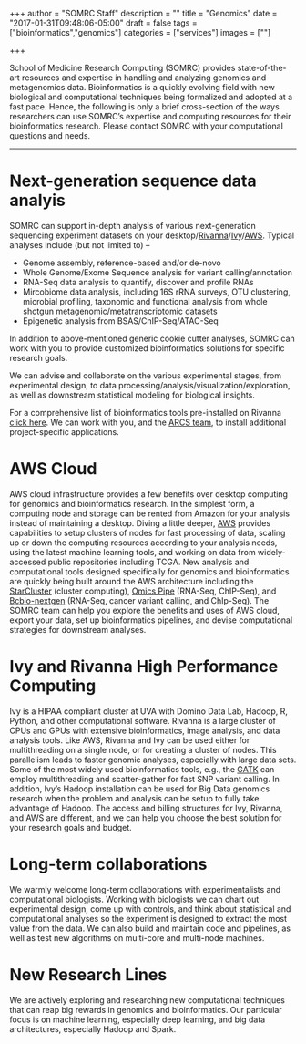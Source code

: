 +++
author = "SOMRC Staff"
description = ""
title = "Genomics"
date = "2017-01-31T09:48:06-05:00"
draft = false
tags = ["bioinformatics","genomics"]
categories = ["services"]
images = [""]

+++

<p class=lead>School of Medicine Research Computing (SOMRC) provides state-of-the-art resources and expertise in handling and analyzing genomics and metagenomics data. Bioinformatics is a quickly evolving field with new biological and computational techniques being formalized and adopted at a fast pace. Hence, the following is only a brief cross-section of the ways researchers can use SOMRC’s expertise and computing resources for their bioinformatics research. Please contact SOMRC with your computational questions and needs.</p>

<hr size=1 />

# Next-generation sequence data analyis

SOMRC can support in-depth analysis of various next-generation sequencing experiment datasets on your desktop/[Rivanna](https://arcs.virginia.edu/rivanna)/[Ivy](/userinfo/ivy/)/[AWS](/service/cloud/). Typical analyses include (but not limited to) – 
  <ul>
   <li>Genome assembly, reference-based and/or de-novo</li>
   <li>Whole Genome/Exome Sequence analysis for variant calling/annotation</li>
   <li>RNA-Seq data analysis to quantify, discover and profile RNAs</li>
   <li>Mircobiome data analysis, including 16S rRNA surveys, OTU clustering, microbial profiling, taxonomic and functional analysis from whole shotgun metagenomic/metatranscriptomic datasets</li>
   <li>Epigenetic analysis from BSAS/ChIP-Seq/ATAC-Seq</li>
  </ul>

In addition to above-mentioned generic cookie cutter analyses, SOMRC can work with you to provide customized bioinformatics solutions for specific research goals.

We can advise and collaborate on the various experimental stages, from experimental design, to data processing/analysis/visualization/exploration, as well as downstream statistical modeling for biological insights.  

For a comprehensive list of bioinformatics tools pre-installed on Rivanna [click here](https://arcs.virginia.edu/software-list). We can work with you, and the [ARCS  team](https://arcs.virginia.edu/), to install additional project-specific applications. 

# AWS Cloud

AWS cloud infrastructure provides a few benefits over desktop computing for genomics and bioinformatics research. In the simplest form, a computing node and storage can be rented from Amazon for your analysis instead of maintaining a desktop. Diving a little deeper, [AWS](https://aws.amazon.com/health/genomics/) provides capabilities to setup clusters of nodes for fast processing of data, scaling up or down the computing resources according to your analysis needs, using the latest machine learning tools, and working on data from widely-accessed public repositories including TCGA. New analysis and computational tools designed specifically for genomics and bioinformatics are quickly being built around the AWS architecture including the [StarCluster](http://www.oliverelliott.org/article/computing/tut_bio_aws/) (cluster computing), [Omics Pipe](http://omics-pipe.readthedocs.io/en/latest/about.html) (RNA-Seq, ChIP-Seq), and [Bcbio-nextgen](http://bcbio-nextgen.readthedocs.io/en/latest/contents/pipelines.html) (RNA-Seq, cancer variant calling, and ChIp-Seq). The SOMRC team can help you explore the benefits and uses of AWS cloud, export your data, set up bioinformatics pipelines, and devise computational strategies for downstream analyses.

# Ivy and Rivanna High Performance Computing

Ivy is a HIPAA compliant cluster at UVA with Domino Data Lab, Hadoop, R, Python, and other computational software. Rivanna is a large cluster of CPUs and GPUs with extensive bioinformatics, image analysis, and data analysis tools. Like AWS, Rivanna and Ivy can be used either for multithreading on a single node, or for creating a cluster of nodes. This parallelism leads to faster genomic analyses, especially with large data sets. Some of the most widely used bioinformatics tools, e.g., the [GATK](https://software.broadinstitute.org/gatk/guide/article.php?id=1988) can employ multithreading and scatter-gather for fast SNP variant calling. In addition, Ivy’s Hadoop installation can be used for Big Data genomics research when the problem and analysis can be setup to fully take advantage of Hadoop. The access and billing structures for Ivy, Rivanna, and AWS are different, and we can help you choose the best solution for your research goals and budget. 


# Long-term collaborations
We warmly welcome long-term collaborations with experimentalists and computational biologists. Working with biologists we can chart out experimental design, come up with controls, and think about statistical and computational analyses so the experiment is designed to extract the most value from the data. We can also build and maintain code and pipelines, as well as test new algorithms on multi-core and multi-node machines.


# New Research Lines
We are actively exploring and researching new computational techniques that can reap big rewards in genomics and bioinformatics. Our particular focus is on machine learning, especially deep learning, and big data architectures, especially Hadoop and Spark.
